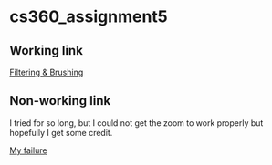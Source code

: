 # cs360_assignment5

## Working link

[Filtering & Brushing](https://bl.ocks.org/ShayRomayo/289c64d39000c8bf8ed540f844fb7925)

## Non-working link
I tried for so long, but I could not get the zoom to work properly but hopefully I get some credit.

[My failure](https://bl.ocks.org/ShayRomayo/026a7f4897f7c703f22ad4957e4d5039)
